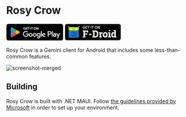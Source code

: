 # Rosy Crow

[![Get it on Google Play](Assets/google-play.png)](https://play.google.com/store/apps/details?id=app.rosy_crow)
[![fdroid](Assets/f-droid.png)](https://rosy-crow.app/fdroid/repo/)


Rosy Crow is a Gemini client for Android that includes some less-than-common features.

![screenshot-merged](https://github.com/aschuhardt/rosy-crow/assets/13511943/662ff925-0f6a-4dda-b8ec-741bc75af96c)

## Building

Rosy Crow is built with .NET MAUI.  Follow [the guidelines provided by Microsoft](https://learn.microsoft.com/en-us/dotnet/maui/get-started/installation?tabs=vswin) in order to set up your environment.
